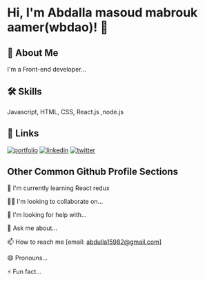 
# Hi, I'm Abdalla masoud mabrouk aamer(wbdao)! 👋


## 🚀 About Me
I'm a Front-end developer...


## 🛠 Skills
Javascript, HTML, CSS, React.js ,node.js


## 🔗 Links
[![portfolio](https://img.shields.io/badge/my_portfolio-000?style=for-the-badge&logo=ko-fi&logoColor=white)](https://katherinempeterson.com/)
[![linkedin](https://img.shields.io/badge/linkedin-0A66C2?style=for-the-badge&logo=linkedin&logoColor=white)](https://www.linkedin.com/in/abdalla-kalil-b2951b142/)
[![twitter](https://img.shields.io/badge/twitter-1DA1F2?style=for-the-badge&logo=twitter&logoColor=white)](https://twitter.com/wbdaolla)


## Other Common Github Profile Sections

🧠 I'm currently learning React redux

👯‍♀️ I'm looking to collaborate on...

🤔 I'm looking for help with...

💬 Ask me about...

📫 How to reach me [email: abdulla15982@gmail.com]

😄 Pronouns...

⚡️ Fun fact...

